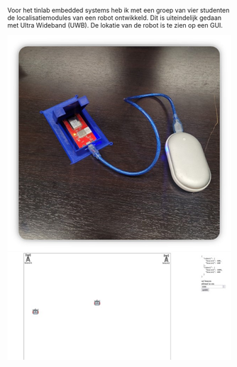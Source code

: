 Voor het tinlab embedded systems heb ik met een groep van vier studenten de localisatiemodules van een robot ontwikkeld.
Dit is uiteindelijk gedaan met Ultra Wideband (UWB).
De lokatie van de robot is te zien op een GUI.

![image](Beacon.jpg)
![image](GUI.jpg)
